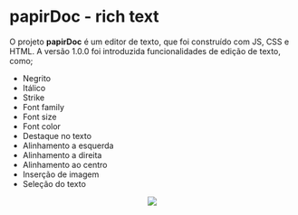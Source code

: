 # papirDoc - rich text

  O projeto **papirDoc** é um editor de texto, que foi construído com JS, CSS e HTML. A versão 1.0.0 foi introduzida funcionalidades de edição de texto, como;

- Negrito
- Itálico
- Strike
- Font family
- Font size
- Font color 
- Destaque no texto
- Alinhamento a esquerda
- Alinhamento a direita
- Alinhamento ao centro
- Inserção de imagem 
- Seleção do texto


<p align="center">
  <img src="https://user-images.githubusercontent.com/53228013/79699483-47bc0180-8266-11ea-9c73-cefd0b2115eb.png">
</p>
